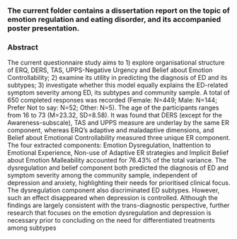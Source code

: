 ### The current folder contains a dissertation report on the topic of emotion regulation and eating disorder, and its accompanied poster presentation.


### Abstract 
The current questionnaire study aims to 1) explore organisational structure of ERQ, DERS, TAS,
UPPS-Negative Urgency and Belief about Emotion Controllability; 2) examine its utility in
predicting the diagnosis of ED and its subtypes; 3) investigate whether this model equally
explains the ED-related symptom severity among ED, its subtypes and community sample. A
total of 650 completed responses was recorded (Female: N=449; Male: N=144; Prefer Not to
say: N=52; Other: N=5). The age of the participants ranges from 16 to 73 (M=23.32, SD=8.58).
It was found that DERS (except for the Awareness-subscale), TAS and UPPS measure are
underlay by the same ER component, whereas ERQ’s adaptive and maladaptive dimensions, and
Belief about Emotional Controllability measured three unique ER component. The four extracted
components: Emotion Dysregulation, Inattention to Emotional Experience, Non-use of Adaptive
ER strategies and Implicit Belief about Emotion Malleability accounted for 76.43% of the total
variance. The dysregulation and belief component both predicted the diagnosis of ED and
symptom severity among the community sample, independent of depression and anxiety,
highlighting their needs for prioritised clinical focus. The dysregulation component also
discriminated ED subtypes. However, such an effect disappeared when depression is controlled.
Although the findings are largely consistent with the trans-diagnostic perspective, further
research that focuses on the emotion dysregulation and depression is necessary prior to
concluding on the need for differentiated treatments among subtypes
